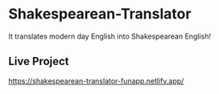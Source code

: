 # Shakespearean-Translator
It translates modern day English into Shakespearean English!


## Live Project
https://shakespearean-translator-funapp.netlify.app/
